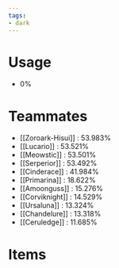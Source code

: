 ```yaml
---
tags:
- dark
---
```

# Usage
- 0%
# Teammates
- [[Zoroark-Hisui]] : 53.983%
- [[Lucario]] : 53.521%
- [[Meowstic]] : 53.501%
- [[Serperior]] : 53.492%
- [[Cinderace]] : 41.984%
- [[Primarina]] : 18.622%
- [[Amoonguss]] : 15.276%
- [[Corviknight]] : 14.529%
- [[Ursaluna]] : 13.324%
- [[Chandelure]] : 13.318%
- [[Ceruledge]] : 11.685%
# Items